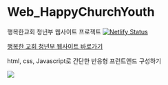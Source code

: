# Web_HappyChurchYouth
행복한교회 청년부 웹사이트 프로젝트 
[![Netlify Status](https://api.netlify.com/api/v1/badges/cc65a744-a022-49f6-bd0e-0af9ba1c7036/deploy-status)](https://app.netlify.com/sites/happychurchyouth/deploys)

<a target="_blank" href="http://happychurchyouth.com/">행복한 교회 청년부 웹사이트 바로가기<a>
  
html, css, Javascript로 간단한 반응형 프런트엔드 구성하기 <br/>

<img src = "media/readme.gif">
